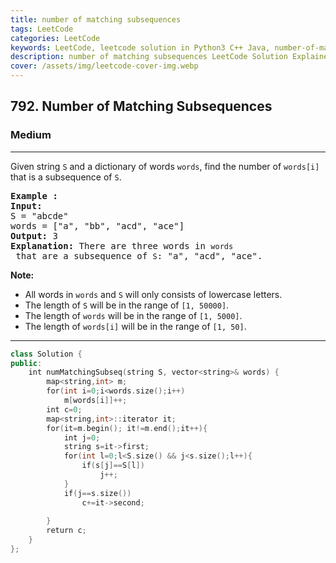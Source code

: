 ```yaml
---
title: number of matching subsequences
tags: LeetCode
categories: LeetCode
keywords: LeetCode, leetcode solution in Python3 C++ Java, number-of-matching-subsequences solution
description: number of matching subsequences LeetCode Solution Explained
cover: /assets/img/leetcode-cover-img.webp
---
```





<h2>792. Number of Matching Subsequences</h2><h3>Medium</h3><hr><div><p>Given string <code>S</code> and a&nbsp;dictionary of words <code>words</code>, find the number of <code>words[i]</code> that is a subsequence of <code>S</code>.</p>

<pre><strong>Example :</strong>
<strong>Input:</strong> 
S = "abcde"
words = ["a", "bb", "acd", "ace"]
<strong>Output:</strong> 3
<strong>Explanation:</strong> There are three words in <code>words</code> that are a subsequence of <code>S</code>: "a", "acd", "ace".
</pre>

<p><strong>Note:</strong></p>

<ul>
	<li>All words in <code>words</code> and <code>S</code> will only consists of lowercase letters.</li>
	<li>The length of <code>S</code> will be in the range of <code>[1, 50000]</code>.</li>
	<li>The length of <code>words</code> will be in the range of&nbsp;<code>[1, 5000]</code>.</li>
	<li>The length of <code>words[i]</code> will be in the range of <code>[1, 50]</code>.</li>
</ul>
</div>

---




```cpp
class Solution {
public:
    int numMatchingSubseq(string S, vector<string>& words) {
        map<string,int> m;
        for(int i=0;i<words.size();i++)
            m[words[i]]++;
        int c=0;
        map<string,int>::iterator it;
        for(it=m.begin(); it!=m.end();it++){
            int j=0;
            string s=it->first;
            for(int l=0;l<S.size() && j<s.size();l++){
                if(s[j]==S[l])
                    j++;
            }
            if(j==s.size())
                c+=it->second;
            
        }
        return c;
    }
};

```
